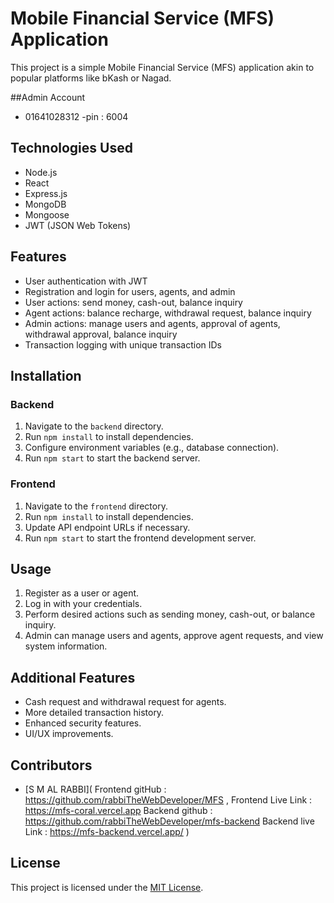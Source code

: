 # Mobile Financial Service (MFS) Application

This project is a simple Mobile Financial Service (MFS) application akin to popular platforms like bKash or Nagad.


##Admin Account
- 01641028312
-pin : 6004
## Technologies Used

- Node.js
- React
- Express.js
- MongoDB
- Mongoose
- JWT (JSON Web Tokens)

## Features

- User authentication with JWT
- Registration and login for users, agents, and admin
- User actions: send money, cash-out, balance inquiry
- Agent actions: balance recharge, withdrawal request, balance inquiry
- Admin actions: manage users and agents, approval of agents, withdrawal approval, balance inquiry
- Transaction logging with unique transaction IDs

## Installation

### Backend

1. Navigate to the `backend` directory.
2. Run `npm install` to install dependencies.
3. Configure environment variables (e.g., database connection).
4. Run `npm start` to start the backend server.

### Frontend

1. Navigate to the `frontend` directory.
2. Run `npm install` to install dependencies.
3. Update API endpoint URLs if necessary.
4. Run `npm start` to start the frontend development server.

## Usage

1. Register as a user or agent.
2. Log in with your credentials.
3. Perform desired actions such as sending money, cash-out, or balance inquiry.
4. Admin can manage users and agents, approve agent requests, and view system information.

## Additional Features

- Cash request and withdrawal request for agents.
- More detailed transaction history.
- Enhanced security features.
- UI/UX improvements.

## Contributors

- [S M AL RABBI](
Frontend  gitHub  : https://github.com/rabbiTheWebDeveloper/MFS  ,
Frontend Live Link  : https://mfs-coral.vercel.app
Backend  github :  https://github.com/rabbiTheWebDeveloper/mfs-backend
Backend live Link : https://mfs-backend.vercel.app/
)

## License

This project is licensed under the [MIT License](LICENSE).
